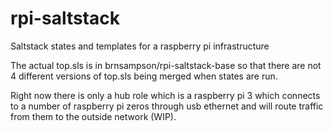# rpi-saltstack
Saltstack states and templates for a raspberry pi infrastructure

The actual top.sls is in brnsampson/rpi-saltstack-base so that there are not 4 different versions of top.sls being merged
when states are run.

Right now there is only a hub role which is a raspberry pi 3 which connects to a number of raspberry pi zeros through usb ethernet
and will route traffic from them to the outside network (WIP).

